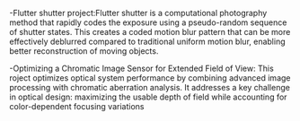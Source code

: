 -Flutter shutter project:Flutter shutter is a computational photography method that rapidly codes the exposure using a pseudo-random sequence of shutter states. This creates a coded motion blur pattern that can be more effectively deblurred compared to traditional uniform motion blur, enabling better reconstruction of moving objects.

-Optimizing a Chromatic Image Sensor for Extended Field of View: This  roject optimizes optical system performance by combining advanced image processing with chromatic aberration analysis. It addresses a key challenge in optical design: maximizing the usable depth of field while accounting for color-dependent focusing variations
